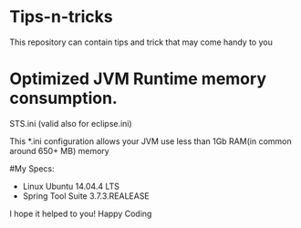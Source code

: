 # Tips-n-tricks
This repository can contain tips and trick that may come handy to you


Optimized JVM Runtime memory consumption.
=========================================

STS.ini (valid also for eclipse.ini)

This *.ini configuration allows your JVM use less than 1Gb RAM(in common around 650+ MB) memory 

#My Specs:
<ul>
 <li>Linux Ubuntu 14.04.4 LTS</li>
 <li>Spring Tool Suite 3.7.3.REALEASE</li>
</ul>

I hope it helped to you!
Happy Coding
